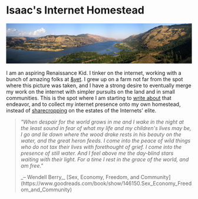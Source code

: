 # Isaac's Internet Homestead

<!-- Panorama source: https://www.flickr.com/photos/gmeador/3757252098/in/album-72157621708436609/ -->
<a href="img/columbia%20river%20rowena%20viewpoint%20large.jpg"><img class="header-img" src="/img/columbia%20river%20rowena%20viewpoint.jpg" /></a>

I am an aspiring Renaissance Kid. I tinker on the internet, working with a bunch of amazing folks at [&yet](http://andyet.com). I grew up on a farm not far from the spot where this picture was taken, and I have a strong desire to eventually merge my work on the internet with simpler pursuits on the land and in small communities. This is the spot where I am starting to [write about](/zlog.html) that endeavor, and to collect my internet presence onto my own homestead, instead of [sharecropping](https://vimeo.com/77352414) on the estates of the Internets' elite.

> _"When despair for the world grows in me and I wake in the night at the least sound in fear of what my life and my children's lives may be, I go and lie down where the wood drake rests in his beauty on the water, and the great heron feeds. I come into the peace of wild things who do not tax their lives with forethought of grief. I come into the presence of still water. And I feel above me the day-blind stars waiting with their light. For a time I rest in the grace of the world, and am free."_
> 
> <footer>_– Wendell Berry,_ [Sex, Economy, Freedom, and Community](https://www.goodreads.com/book/show/146150.Sex_Economy_Freedom_and_Community)</footer>